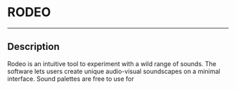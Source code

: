 # RODEO
---
## Description
Rodeo is an intuitive tool to experiment with a wild range of sounds. The software lets users create unique audio-visual soundscapes on a minimal interface. Sound palettes are free to use for
